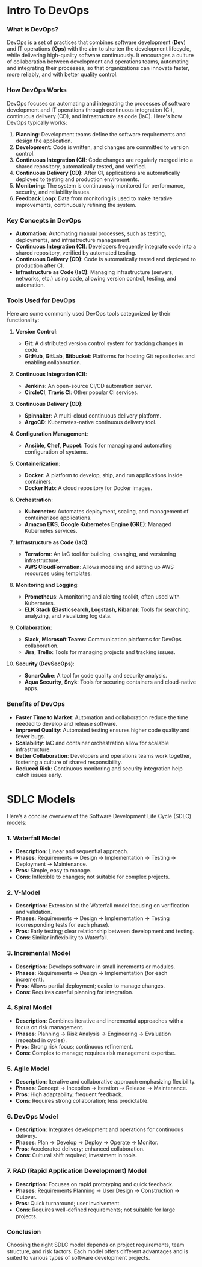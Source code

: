 <h1>Intro To DevOps</h1>

### What is DevOps?
DevOps is a set of practices that combines software development (**Dev**) and IT operations (**Ops**) with the aim to shorten the development lifecycle, while delivering high-quality software continuously. It encourages a culture of collaboration between development and operations teams, automating and integrating their processes, so that organizations can innovate faster, more reliably, and with better quality control.

### How DevOps Works
DevOps focuses on automating and integrating the processes of software development and IT operations through continuous integration (CI), continuous delivery (CD), and infrastructure as code (IaC). Here's how DevOps typically works:

1. **Planning**: Development teams define the software requirements and design the application.
2. **Development**: Code is written, and changes are committed to version control.
3. **Continuous Integration (CI)**: Code changes are regularly merged into a shared repository, automatically tested, and verified.
4. **Continuous Delivery (CD)**: After CI, applications are automatically deployed to testing and production environments.
5. **Monitoring**: The system is continuously monitored for performance, security, and reliability issues.
6. **Feedback Loop**: Data from monitoring is used to make iterative improvements, continuously refining the system.

### Key Concepts in DevOps
- **Automation**: Automating manual processes, such as testing, deployments, and infrastructure management.
- **Continuous Integration (CI)**: Developers frequently integrate code into a shared repository, verified by automated testing.
- **Continuous Delivery (CD)**: Code is automatically tested and deployed to production after CI.
- **Infrastructure as Code (IaC)**: Managing infrastructure (servers, networks, etc.) using code, allowing version control, testing, and automation.

### Tools Used for DevOps
Here are some commonly used DevOps tools categorized by their functionality:

1. **Version Control**:
   - **Git**: A distributed version control system for tracking changes in code.
   - **GitHub**, **GitLab**, **Bitbucket**: Platforms for hosting Git repositories and enabling collaboration.

2. **Continuous Integration (CI)**:
   - **Jenkins**: An open-source CI/CD automation server.
   - **CircleCI**, **Travis CI**: Other popular CI services.

3. **Continuous Delivery (CD)**:
   - **Spinnaker**: A multi-cloud continuous delivery platform.
   - **ArgoCD**: Kubernetes-native continuous delivery tool.

4. **Configuration Management**:
   - **Ansible**, **Chef**, **Puppet**: Tools for managing and automating configuration of systems.

5. **Containerization**:
   - **Docker**: A platform to develop, ship, and run applications inside containers.
   - **Docker Hub**: A cloud repository for Docker images.

6. **Orchestration**:
   - **Kubernetes**: Automates deployment, scaling, and management of containerized applications.
   - **Amazon EKS**, **Google Kubernetes Engine (GKE)**: Managed Kubernetes services.

7. **Infrastructure as Code (IaC)**:
   - **Terraform**: An IaC tool for building, changing, and versioning infrastructure.
   - **AWS CloudFormation**: Allows modeling and setting up AWS resources using templates.

8. **Monitoring and Logging**:
   - **Prometheus**: A monitoring and alerting toolkit, often used with Kubernetes.
   - **ELK Stack (Elasticsearch, Logstash, Kibana)**: Tools for searching, analyzing, and visualizing log data.

9. **Collaboration**:
   - **Slack**, **Microsoft Teams**: Communication platforms for DevOps collaboration.
   - **Jira**, **Trello**: Tools for managing projects and tracking issues.

10. **Security (DevSecOps)**:
    - **SonarQube**: A tool for code quality and security analysis.
    - **Aqua Security**, **Snyk**: Tools for securing containers and cloud-native apps.

### Benefits of DevOps
- **Faster Time to Market**: Automation and collaboration reduce the time needed to develop and release software.
- **Improved Quality**: Automated testing ensures higher code quality and fewer bugs.
- **Scalability**: IaC and container orchestration allow for scalable infrastructure.
- **Better Collaboration**: Developers and operations teams work together, fostering a culture of shared responsibility.
- **Reduced Risk**: Continuous monitoring and security integration help catch issues early.

<h1>SDLC Models</h1>

Here’s a concise overview of the Software Development Life Cycle (SDLC) models:

### 1. **Waterfall Model**
- **Description**: Linear and sequential approach.
- **Phases**: Requirements → Design → Implementation → Testing → Deployment → Maintenance.
- **Pros**: Simple, easy to manage.
- **Cons**: Inflexible to changes; not suitable for complex projects.

### 2. **V-Model**
- **Description**: Extension of the Waterfall model focusing on verification and validation.
- **Phases**: Requirements → Design → Implementation → Testing (corresponding tests for each phase).
- **Pros**: Early testing; clear relationship between development and testing.
- **Cons**: Similar inflexibility to Waterfall.

### 3. **Incremental Model**
- **Description**: Develops software in small increments or modules.
- **Phases**: Requirements → Design → Implementation (for each increment).
- **Pros**: Allows partial deployment; easier to manage changes.
- **Cons**: Requires careful planning for integration.

### 4. **Spiral Model**
- **Description**: Combines iterative and incremental approaches with a focus on risk management.
- **Phases**: Planning → Risk Analysis → Engineering → Evaluation (repeated in cycles).
- **Pros**: Strong risk focus; continuous refinement.
- **Cons**: Complex to manage; requires risk management expertise.

### 5. **Agile Model**
- **Description**: Iterative and collaborative approach emphasizing flexibility.
- **Phases**: Concept → Inception → Iteration → Release → Maintenance.
- **Pros**: High adaptability; frequent feedback.
- **Cons**: Requires strong collaboration; less predictable.

### 6. **DevOps Model**
- **Description**: Integrates development and operations for continuous delivery.
- **Phases**: Plan → Develop → Deploy → Operate → Monitor.
- **Pros**: Accelerated delivery; enhanced collaboration.
- **Cons**: Cultural shift required; investment in tools.

### 7. **RAD (Rapid Application Development) Model**
- **Description**: Focuses on rapid prototyping and quick feedback.
- **Phases**: Requirements Planning → User Design → Construction → Cutover.
- **Pros**: Quick turnaround; user involvement.
- **Cons**: Requires well-defined requirements; not suitable for large projects.

### Conclusion
Choosing the right SDLC model depends on project requirements, team structure, and risk factors. Each model offers different advantages and is suited to various types of software development projects.
